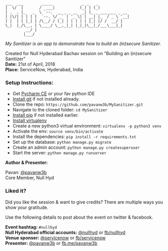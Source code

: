 ```
___  ___        _____             _ _   _
|  \/  |       /  ___|           (_) | (_)
| .  . |_   _  \ `--.  __ _ _ __  _| |_ _ _______ _ __
| |\/| | | | |  `--. \/ _` | '_ \| | __| |_  / _ \ '__|
| |  | | |_| | /\__/ / (_| | | | | | |_| |/ /  __/ |
\_|  |_/\__, | \____/ \__,_|_| |_|_|\__|_/___\___|_|
         __/ |
        |___/
```

*My Sanitizer is an app to demonstrate how to build an (in)secure Sanitizer.*

Created for Null Hyderabad Bachav session on "Building an (in)secure Sanitizer"<br />
**Date:** 21st of April, 2018<br />
**Place:** ServiceNow, Hyderabad, India

### Setup Instructions:
- Get [Pycharm CE](https://www.jetbrains.com/pycharm/download/) or your fav python IDE
- [Install git](https://git-scm.com/book/en/v2/Getting-Started-Installing-Git) if not installed already.
- Clone the repo: `https://github.com/pavanw3b/MySanitizer.git`
- Navigate to the cloned folder: `cd MySanitizer`
- [Install pip](https://pip.pypa.io/en/stable/installing/) if not installed earlier.
- [Install virtualenv](https://virtualenv.pypa.io/en/stable/installation/)
- Create a new python3 virtual environment: `virtualenv -p python3 venv`
- Activate the env: `source venv/bin/activate`
- Install the dependencies: `pip install -r requirements.txt`
- Set up the database: `python manage.py migrate`
- Create an admin account: `python manage.py createsuperuser`
- Start the server: `python manage.py runserver`

**Author & Presenter:**

Pavan: [@pavanw3b](https://twitter.com/pavanw3b)<br />
Core Member, Null Hyd

### Liked it?
Did you like the session & want to give credits? There are multiple ways you show your gratitude.

Use the following details to post about the event on twitter & facebook.

**Event hashtag:** `#nullhyd`<br />
**Null Hyderabad official accounts:** [@nullhyd](https://twitter.com/nullhyd) or [fb/nullhyd](https://facebook.com/nullhyd)<br />
**Venue sponser:** [@servicenow](https://twitter.com/servicenow) or [fb/servicenow](https://facebook.com/servicenow)<br />
**Presenter:** [@pavanw3b](https://twitter.com/pavanw3b) or [fb.me/pavanw3b](https://facebook.com/pavanw3b/)
